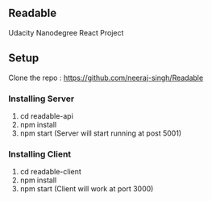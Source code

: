 ## Readable

Udacity Nanodegree React Project

## Setup

Clone the repo : https://github.com/neeraj-singh/Readable

### Installing Server

1. cd readable-api
2. npm install
3. npm start (Server will start running at post 5001)

### Installing Client

1. cd readable-client
2. npm install
3. npm start (Client will work at port 3000)
